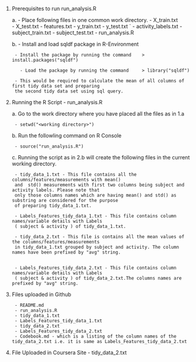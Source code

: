 1) Prerequisites to run run_analysis.R

	a. - Place following files in one common work directory.
		- X_train.txt	
		- X_test.txt
		- features.txt
		- y_train.txt
		- y_test.txt
 	`	- activity_labels.txt
		- subject_train.txt
		- subject_test.txt
		- run_analysis.R
 
	b. - Install and load sqldf package in R-Environment

		- Install the package by running the command	> install.packages("sqldf")

	      - Load the package by running the command 	> library("sqldf")

		- This would be required to calculate the mean of all columns of first tidy data set and preparing 
		the second tidy data set using sql query.
				 
2) Running the R Script - run_analysis.R

	a. Go to the work directory where you have placed all the files as in 1.a

		- setwd("<working directory>")

	b. Run the followling command on R Console

		- source("run_analysis.R")	

	c. Running the script as in 2.b will create the following files in the current working directory. 

		- tidy_data_1.txt - This file contains all the columns/features/measurements with mean() 
		and  std() measurements with first two columns being subject and activity labels. Please note that
		only those columns names which are having mean() and std() as substring are considered for the purpose 
		of preparing tidy_data_1.txt. 			

		- Labels_Features_tidy_data_1.txt - This file contains column names/variable details with Labels 
		( subject & activity ) of tidy_data_1.txt.

		- tidy_data_2.txt - This file is contains all the mean values of the columns/features/measurements
		in tidy_data_1.txt grouped by subject and activity. The column names have been prefixed by "avg" string.

		
		- Labels_Features_tidy_data_2.txt - This file contains column names/variable details with Labels 
		( subject & activity ) of tidy_data_2.txt.The columns names are prefixed by "avg" string. 

3) Files uploaded in Github 
		
		- README.md
		- run_analysis.R
		- tidy_data_1.txt
		- Labels_Features_tidy_data_1.txt
		- tidy_data_2.txt
		- Labels_Features_tidy_data_2.txt
		- Codebook.md - which is a listing of the column names of the tidy_data_2.txt i.e. it is same as Labels_Features_tidy_data_2.txt

4) File Uploaded in Coursera Site
		- tidy_data_2.txt

